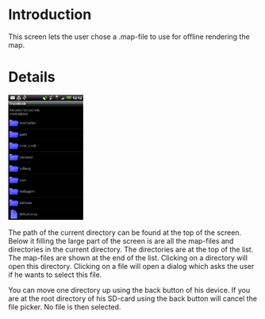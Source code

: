 Introduction
============

This screen lets the user chose a .map-file to use for offline rendering
the map.

Details
=======

<img src="https://raw.githubusercontent.com/jsydow/swp-dv-ws2010-osm-1/master/Documentation/img/manual_preferences_filepicker.png" height="30%" width="30%"/>

The path of the current directory can be found at the top of the screen.
Below it filling the large part of the screen is are all the map-files
and directories in the current directory. The directories are at the top
of the list. The map-files are shown at the end of the list. Clicking on
a directory will open this directory. Clicking on a file will open a
dialog which asks the user if he wants to select this file.

You can move one directory up using the back button of his device. If
you are at the root directory of his SD-card using the back button will
cancel the file picker. No file is then selected.
